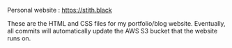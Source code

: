 Personal website : https://stith.black

These are the HTML and CSS files for my portfolio/blog website. Eventually, all commits will automatically update the AWS S3 bucket that the website runs on.
